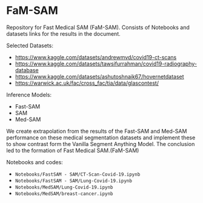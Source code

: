 # FaM-SAM
Repository for Fast Medical SAM (FaM-SAM).
Consists of Notebooks and datasets links for the results in the document.

Selected Datasets:
* https://www.kaggle.com/datasets/andrewmvd/covid19-ct-scans
* https://www.kaggle.com/datasets/tawsifurrahman/covid19-radiography-database
* https://www.kaggle.com/datasets/ashutoshnaik67/hovernetdataset
* https://warwick.ac.uk/fac/cross_fac/tia/data/glascontest/

Inference Models:
* Fast-SAM
* SAM
* Med-SAM

We create extrapolation from the results of the Fast-SAM and Med-SAM performance on these medical segmentation datasets and implement these to show contrast form the Vanilla Segment Anything Model. The conclusion led to the formation of Fast Medical SAM.(FaM-SAM)

Notebooks and codes:
* ` Notebooks/FastSAM - SAM/CT-Scan-Covid-19.ipynb `
* ` Notebooks/FastSAM - SAM/Lung-Covid-19.ipynb `
* ` Notebooks/MedSAM/Lung-Covid-19.ipynb `
* ` Notebooks/MedSAM/breast-cancer.ipynb `
